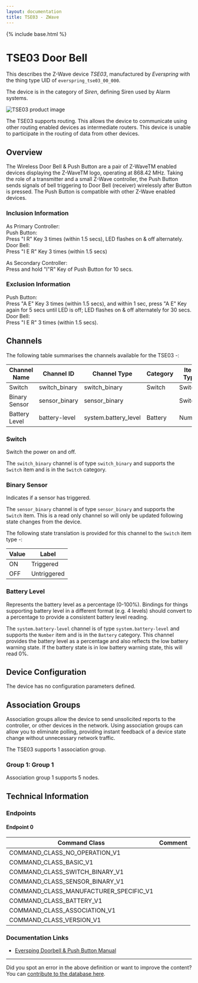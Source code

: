 ```yaml
---
layout: documentation
title: TSE03 - ZWave
---
```


{% include base.html %}

# TSE03 Door Bell
This describes the Z-Wave device *TSE03*, manufactured by *Everspring* with the thing type UID of ```everspring_tse03_00_000```.

The device is in the category of *Siren*, defining Siren used by Alarm systems.

![TSE03 product image](https://www.cd-jackson.com/zwave_device_uploads/601/601_default.jpg)


The TSE03 supports routing. This allows the device to communicate using other routing enabled devices as intermediate routers.  This device is unable to participate in the routing of data from other devices.

## Overview

The Wireless Door Bell & Push Button are a pair of Z-WaveTM enabled devices displaying the Z-WaveTM logo, operating at 868.42 MHz. Taking the role of a transmitter and a small Z-Wave controller, the Push Button sends signals of bell triggering to Door Bell (receiver) wirelessly after Button is pressed. The Push Button is compatible with other Z-Wave enabled devices.

### Inclusion Information

As Primary Controller:  
Push Button:  
Press "I R" Key 3 times (within 1.5 secs), LED flashes on & off alternately.  
Door Bell:  
Press "I E R" Key 3 times (within 1.5 secs)

As Secondary Controller:  
Press and hold "I"R" Key of Push Button for 10 secs.

### Exclusion Information

Push Button:  
Press "A E" Key 3 times (within 1.5 secs), and within 1 sec, press "A E" Key again for 5 secs until LED is off; LED flashes on & off alternately for 30 secs.  
Door Bell:  
Press "I E R" 3 times (within 1.5 secs).

## Channels

The following table summarises the channels available for the TSE03 -:

| Channel Name | Channel ID | Channel Type | Category | Item Type |
|--------------|------------|--------------|----------|-----------|
| Switch | switch_binary | switch_binary | Switch | Switch | 
| Binary Sensor | sensor_binary | sensor_binary |  | Switch | 
| Battery Level | battery-level | system.battery_level | Battery | Number |

### Switch
Switch the power on and off.

The ```switch_binary``` channel is of type ```switch_binary``` and supports the ```Switch``` item and is in the ```Switch``` category.

### Binary Sensor
Indicates if a sensor has triggered.

The ```sensor_binary``` channel is of type ```sensor_binary``` and supports the ```Switch``` item. This is a read only channel so will only be updated following state changes from the device.

The following state translation is provided for this channel to the ```Switch``` item type -:

| Value | Label     |
|-------|-----------|
| ON | Triggered |
| OFF | Untriggered |

### Battery Level
Represents the battery level as a percentage (0-100%). Bindings for things supporting battery level in a different format (e.g. 4 levels) should convert to a percentage to provide a consistent battery level reading.

The ```system.battery-level``` channel is of type ```system.battery-level``` and supports the ```Number``` item and is in the ```Battery``` category.
This channel provides the battery level as a percentage and also reflects the low battery warning state. If the battery state is in low battery warning state, this will read 0%.


## Device Configuration

The device has no configuration parameters defined.

## Association Groups

Association groups allow the device to send unsolicited reports to the controller, or other devices in the network. Using association groups can allow you to eliminate polling, providing instant feedback of a device state change without unnecessary network traffic.

The TSE03 supports 1 association group.

### Group 1: Group 1


Association group 1 supports 5 nodes.

## Technical Information

### Endpoints

#### Endpoint 0

| Command Class | Comment |
|---------------|---------|
| COMMAND_CLASS_NO_OPERATION_V1| |
| COMMAND_CLASS_BASIC_V1| |
| COMMAND_CLASS_SWITCH_BINARY_V1| |
| COMMAND_CLASS_SENSOR_BINARY_V1| |
| COMMAND_CLASS_MANUFACTURER_SPECIFIC_V1| |
| COMMAND_CLASS_BATTERY_V1| |
| COMMAND_CLASS_ASSOCIATION_V1| |
| COMMAND_CLASS_VERSION_V1| |

### Documentation Links

* [Eversping Doorbell & Push Button Manual](https://www.cd-jackson.com/zwave_device_uploads/601/Everspring-Doorbell.pdf)

---

Did you spot an error in the above definition or want to improve the content?
You can [contribute to the database here](http://www.cd-jackson.com/index.php/zwave/zwave-device-database/zwave-device-list/devicesummary/601).

